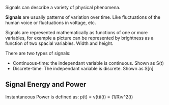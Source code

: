 
Signals can describe a variety of physical phenomena.

**Signals** are usually patterns of variation over time. Like fluctuations of the human voice or fluctuations in voltage, etc.

Signals are represented mathematically as functions of one or more variables, for example a picture can be represented by brightness as a function of two spacial variables. Width and height.

There are two types of signals:

* Continuous-time: the independant variable is continuous. Shown as S(t)
* Discrete-time: The independant variable is discrete. Shown as S\[n]

## Signal Energy and Power

Instantaneous Power is defined as: p(t) = v(t)i(t) = (1/R)v^2(t)




